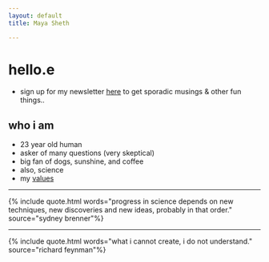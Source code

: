 ```yaml
---
layout: default
title: Maya Sheth

---
```

# hello.e
* sign up for my newsletter [here](https://airtable.com/shrbJMCacQzWPrCLY) to get sporadic musings & other fun things..

## who i am
* 23 year old human
* asker of many questions (very skeptical)
* big fan of dogs, sunshine, and coffee
* also, science
* my [values](https://mayasheth.github.io/2020/11/20/values)

---

{% include quote.html words="progress in science depends on new techniques, new discoveries and new ideas, probably in that order." source="sydney brenner"%}

---

{% include quote.html words="what i cannot create, i do not understand." source="richard feynman"%}

